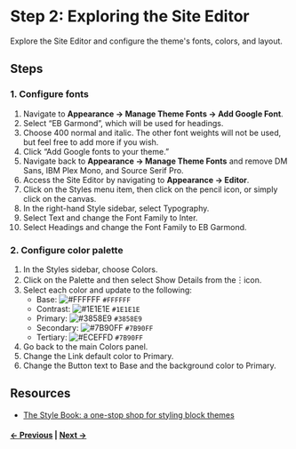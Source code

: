 # Step 2: Exploring the Site Editor

Explore the Site Editor and configure the theme's fonts, colors, and layout.

## Steps

### 1. Configure fonts
1. Navigate to **Appearance → Manage Theme Fonts → Add Google Font**.
2. Select “EB Garmond”, which will be used for headings.
3. Choose 400 normal and italic. The other font weights will not be used, but feel free to add more if you wish.
4. Click “Add Google fonts to your theme.”
5. Navigate back to **Appearance → Manage Theme Fonts** and remove DM Sans, IBM Plex Mono, and Source Serif Pro.
6. Access the Site Editor by navigating to **Appearance → Editor**.
7. Click on the Styles menu item, then click on the pencil icon, or simply click on the canvas.
8. In the right-hand Style sidebar, select Typography.
9. Select Text and change the Font Family to Inter.
10. Select Headings and change the Font Family to EB Garmond.

### 2. Configure color palette
1. In the Styles sidebar, choose Colors.
2. Click on the Palette and then select Show Details from the︙icon.
3. Select each color and update to the following:
    - Base: ![#FFFFFF](https://via.placeholder.com/15/FFFFFF/000000?text=+) `#FFFFFF`
    - Contrast: ![#1E1E1E](https://via.placeholder.com/15/1E1E1E/000000?text=+) `#1E1E1E`
    - Primary: ![#3858E9](https://via.placeholder.com/15/3858E9/000000?text=+) `#3858E9`
    - Secondary: ![#7B90FF](https://via.placeholder.com/15/7B90FF/000000?text=+) `#7B90FF`
    - Tertiary: ![#ECEFFD](https://via.placeholder.com/15/ECEFFD/000000?text=+) `#7B90FF`
4. Go back to the main Colors panel.
5. Change the Link default color to Primary.
6. Change the Button text to Base and the background color to Primary.



## Resources
- [The Style Book: a one-stop shop for styling block themes](https://developer.wordpress.org/news/2023/06/the-style-book-a-one-stop-shop-for-styling-block-themes/)

#### [← Previous](/steps/step-1/readme.md) | [Next →](/steps/step-3/readme.md)